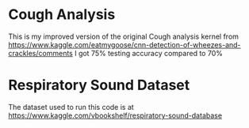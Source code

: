 # Cough Analysis

This is my improved version of the original Cough analysis kernel from https://www.kaggle.com/eatmygoose/cnn-detection-of-wheezes-and-crackles/comments
I got 75% testing accuracy compared to 70%

# Respiratory Sound Dataset
The dataset used to run this code is at https://www.kaggle.com/vbookshelf/respiratory-sound-database
